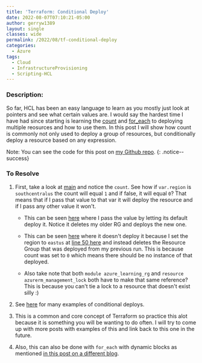 ```yaml
---
title: 'Terraform: Conditional Deploy'
date: 2022-08-07T07:10:21-05:00
author: gerryw1389
layout: single
classes: wide
permalink: /2022/08/tf-conditional-deploy
categories:
  - Azure
tags:
  - Cloud
  - InfrastructureProvisioning
  - Scripting-HCL
---
```

<!--more-->

### Description:

So far, HCL has been an easy language to learn as you mostly just look at pointers and see what certain values are. I would say the hardest time I have had since starting is learning the [count](https://automationadmin.com/2022/07/tf-count) and [for_each](https://automationadmin.com/2022/07/tf-for-each) to deploying multiple reosurces and how to use them. In this post I will show how count is commonly not only used to deploy a group of resources, but conditionally deploy a resource based on any expression. 

Note: You can see the code for this post on [my Github repo](https://github.com/gerryw1389/terraform-examples/tree/main/2022-08-07-tf-conditional-deploy).
{: .notice--success}

### To Resolve

1. First, take a look at [main](https://github.com/gerryw1389/terraform-examples/blob/main/2022-08-07-tf-conditional-deploy/main.tf) and notice the `count`. See how if `var.region` is `southcentralus` the count will equal `1` and if false, it will equal `0`? That means that if I pass that value to that var it will deploy the resource and if I pass any other value it won't.

   - This can be seen [here](https://github.com/gerryw1389/terraform-examples/actions/runs/3165731412/jobs/5154975241) where I pass the value by letting its default deploy it. Notice it deletes my older RG and deploys the new one.
   - This can be seen [here](https://github.com/gerryw1389/terraform-examples/actions/runs/3165740011/jobs/5154990092) where it doesn't deploy it because I set the region to `eastus` at [line 50 here](https://github.com/gerryw1389/terraform-examples/blob/main/.github/workflows/2022-08-07-tf-conditional-deploy-release.yaml) and instead deletes the Resource Group that was deployed from my previous run. This is because count was set to `0` which means there should be no instance of that deployed.

   - Also take note that both `module azure_learning_rg` and `resource azurerm_management_lock` both have to make that same reference? This is because you can't tie a lock to a resource that doesn't exist silly :)

2. See [here](https://github.com/kumarvna/terraform-azurerm-virtual-machine/blob/v2.3.0/main.tf) for many examples of conditional deploys.

3. This is a common and core concept of Terraform so practice this alot because it is something you will be wanting to do often. I will try to come up with more posts with examples of this and link back to this one in the future.

4. Also, this can also be done with `for_each` with dynamic blocks as mentioned [in this post on a different blog](https://codeinthehole.com/tips/conditional-nested-blocks-in-terraform/).